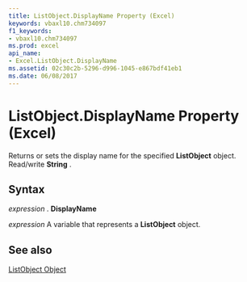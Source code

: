 ```yaml
---
title: ListObject.DisplayName Property (Excel)
keywords: vbaxl10.chm734097
f1_keywords:
- vbaxl10.chm734097
ms.prod: excel
api_name:
- Excel.ListObject.DisplayName
ms.assetid: 02c30c2b-5296-d996-1045-e867bdf41eb1
ms.date: 06/08/2017
---
```



# ListObject.DisplayName Property (Excel)

Returns or sets the display name for the specified  **ListObject** object. Read/write **String** .


## Syntax

 _expression_ . **DisplayName**

 _expression_ A variable that represents a **ListObject** object.


## See also


[ListObject Object](Excel.ListObject.md)

